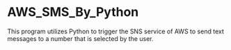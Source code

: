 # AWS_SMS_By_Python

This program utilizes Python to trigger the SNS service of AWS to send text messages to a number that is selected by the user.
